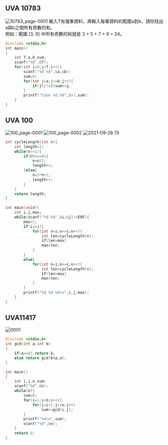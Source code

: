 ## UVA 10783
![10783_page-0001](https://user-images.githubusercontent.com/79676845/135036617-4d225b50-5cd0-49d3-93cc-4a2765c8630b.jpg)
輸入T有幾筆資料，再輸入每筆資料的範圍a到b，請你找出a與b之間所有奇數的和。  
例如：範圍 [3, 9] 中所有奇數的和就是 3 + 5 + 7 + 9 = 24。

```c
#include <stdio.h>
int main()
{
    int T,a,b,sum;
    scanf("%d",&T);
    for(int i=0;i<T;i++){
        scanf("%d %d",&a,&b);
        sum=0;
        for(int j=a;j<=b;j++){
            if(j%2!=0)sum+=j;
        }
        printf("Case %d:%d",i+1,sum);
    }
}

```

## UVA 100

![100_page-0001](https://user-images.githubusercontent.com/79676845/135036726-f22876cd-b139-407f-a9a1-a67b73196fd2.jpg)
![100_page-0002](https://user-images.githubusercontent.com/79676845/135036835-8110ca68-4e0d-45c9-b1aa-481a215b18bf.jpg)
![2021-09-28 (1)](https://user-images.githubusercontent.com/79676845/135040223-4e498a58-cb28-4a65-a8d2-b0d7e5e4ce27.png)
```c
int cycleLength(int n){
	int length=1;
	while(n!=1){
		if(n%2==0){
			n=n/2;
			length++;
		}else{
			n=3*n+1;
			length++;
		}
	}
	return length;
}

int main(void){
	int i,j,max;
	while(scanf("%d %d",&i,&j)!=EOF){
		max=1;
		if(i<=j){
			for(int n=i;n<=j;n++){
				int len=cycleLength(n);
				if(len>max)
				max=len;
			}
		}
		else{
			for(int n=j;n<=i;n++){
				int len=cycleLength(n);
				if(len>max)
				max=len;
			}
		}
		printf("%d %d %d\n",i,j,max);
	}
}
```

## UVA11417
![0001](https://user-images.githubusercontent.com/79676845/135409912-4a8a22d0-dac9-4211-a7d1-02aaddd4c866.jpg)
```C
#include <stdio.h>
int gcd(int a,int b)
{
	if(a==0) return b;
	else return gcd(b%a,a);
}

int main()
{
	int i,j,n,sum;
	scanf("%d",&n);
	while(n){
		sum=0;
		for(i=1;i<n;i++){
			for(j=i+1;j<=n;j++)
				sum+=gcd(i,j);
		}
		printf("%d\n",sum);
		scanf("%d",&n);
	}
	return 0;
}
```

